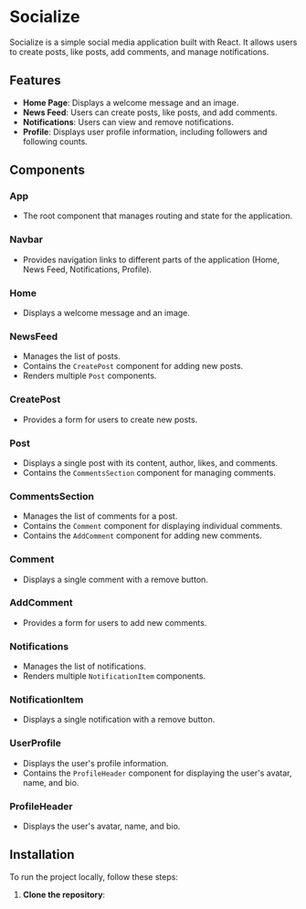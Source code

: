 # Socialize

Socialize is a simple social media application built with React. It allows users to create posts, like posts, add comments, and manage notifications.  


## Features

- **Home Page**: Displays a welcome message and an image.
- **News Feed**: Users can create posts, like posts, and add comments.
- **Notifications**: Users can view and remove notifications.
- **Profile**: Displays user profile information, including followers and following counts.

## Components

### App
- The root component that manages routing and state for the application.

### Navbar
- Provides navigation links to different parts of the application (Home, News Feed, Notifications, Profile).

### Home
- Displays a welcome message and an image.

### NewsFeed
- Manages the list of posts.
- Contains the `CreatePost` component for adding new posts.
- Renders multiple `Post` components.

### CreatePost
- Provides a form for users to create new posts.

### Post
- Displays a single post with its content, author, likes, and comments.
- Contains the `CommentsSection` component for managing comments.

### CommentsSection
- Manages the list of comments for a post.
- Contains the `Comment` component for displaying individual comments.
- Contains the `AddComment` component for adding new comments.

### Comment
- Displays a single comment with a remove button.

### AddComment
- Provides a form for users to add new comments.

### Notifications
- Manages the list of notifications.
- Renders multiple `NotificationItem` components.

### NotificationItem
- Displays a single notification with a remove button.

### UserProfile
- Displays the user's profile information.
- Contains the `ProfileHeader` component for displaying the user's avatar, name, and bio.

### ProfileHeader
- Displays the user's avatar, name, and bio.

## Installation

To run the project locally, follow these steps:

1. **Clone the repository**:
 

